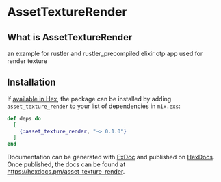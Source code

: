 # AssetTextureRender

## What is AssetTextureRender

an example for rustler and rustler_precompiled elixir otp app used for render texture

## Installation

If [available in Hex](https://hex.pm/docs/publish), the package can be installed
by adding `asset_texture_render` to your list of dependencies in `mix.exs`:

```elixir
def deps do
  [
    {:asset_texture_render, "~> 0.1.0"}
  ]
end
```

Documentation can be generated with [ExDoc](https://github.com/elixir-lang/ex_doc)
and published on [HexDocs](https://hexdocs.pm). Once published, the docs can
be found at <https://hexdocs.pm/asset_texture_render>.

